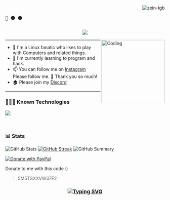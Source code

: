 
<p align="right"><img src="https://komarev.com/ghpvc/?username=zein-tgb&label=Profile%20views&color=0e75b6&size=24&style=flat" alt="zein-tgb" /></p>
<p align="left"><b><samp>🔴 🟡 🟢</samp></b></p>


<h3 align="center">
  <img src="https://readme-typing-svg.herokuapp.com/?font=Righteous&size=35&center=true&vCenter=true&width=1600&height=70&duration=4000&lines=Hello+There!+I'm+Zein+" />
</h3>


<img align="right" alt="Coding" width="200" src="https://user-images.githubusercontent.com/74038190/212750999-42ff8a64-dad8-4772-9648-849968543991.gif">

---

- 🔭 I'm a Linux fanatic who likes to play with Computers and related things.
- 🌱 I'm currently learning to program and hack.
- 📫 You can follow me on [Instagram](https://www.instagram.com/zein_tgb/) Please follow me. 🤩 Thank you so much! 
- 🏠 Please join my [Discord](https://discord.gg/qVG4zRk2bd)
---


<h3>👨🏻‍💻 Known Technologies</h3>
<!--tech stack icons-->
<p align="left">
  <a href="https://skillicons.dev">
    <img src="https://skillicons.dev/icons?i=js,ts,html,css,sass,py,java,git,dart,lua,arch,bash,linux,kali,debian,redhat,vim,neovim,angular,nodejs,express,spring,react,flutter,bootstrap,tailwind,anaconda,androidstudio,redux,postgres,mysql,mongodb,supabase,firebase,postman,figma&perline=12" />
  </a>
</p>
<br>


<h3>📊 Stats</h3>

![GitHub Stats](http://github-profile-summary-cards.vercel.app/api/cards/stats?username=zein-tgb&theme=tokyonight)                 [![GitHub Streak](https://github-readme-streak-stats.herokuapp.com?user=zein-tgb&theme=tokyonight&hide_border=true&date_format=j%20M%5B%20Y%5D&card_width=480)](https://git.io/streak-stats)
![GitHub Summary](http://github-profile-summary-cards.vercel.app/api/cards/profile-details?username=zein-tgb&theme=tokyonight)

[![Donate with PayPal](https://www.paypalobjects.com/digitalassets/c/website/logo/full-text/pp_fc_hl.svg)](https://www.paypal.com/cgi-bin/webscr?cmd=_s-xclick&hosted_button_id=5M5TSXXVW37F2)

Donate to me with this code :)  
> 5M5TSXXVW37F2
<h3 align="center">
  
  [![Typing SVG](https://readme-typing-svg.herokuapp.com?font=Fantasque+Sans+Mono&weight=700&size=24&pause=1000&color=0e75b6&center=true&width=446&lines=Thank+you+for+visiting!+%F0%9F%91%8D)](https://git.io/typing-svg)

</h3>
